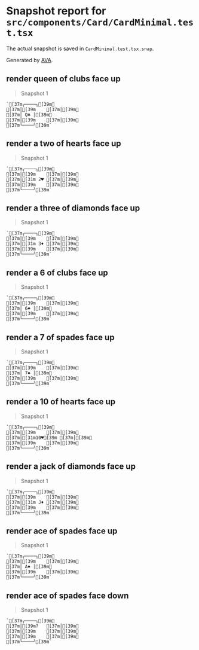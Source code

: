 # Snapshot report for `src/components/Card/CardMinimal.test.tsx`

The actual snapshot is saved in `CardMinimal.test.tsx.snap`.

Generated by [AVA](https://avajs.dev).

## render queen of clubs face up

> Snapshot 1

    `[37m╭────╮[39m␊
    [37m│[39m    [37m│[39m␊
    [37m│ Q♣ │[39m␊
    [37m│[39m    [37m│[39m␊
    [37m╰────╯[39m`

## render a two of hearts face up

> Snapshot 1

    `[37m╭────╮[39m␊
    [37m│[39m    [37m│[39m␊
    [37m│[31m 2♥ [37m│[39m␊
    [37m│[39m    [37m│[39m␊
    [37m╰────╯[39m`

## render a three of diamonds face up

> Snapshot 1

    `[37m╭────╮[39m␊
    [37m│[39m    [37m│[39m␊
    [37m│[31m 3♦ [37m│[39m␊
    [37m│[39m    [37m│[39m␊
    [37m╰────╯[39m`

## render a 6 of clubs face up

> Snapshot 1

    `[37m╭────╮[39m␊
    [37m│[39m    [37m│[39m␊
    [37m│ 6♣ │[39m␊
    [37m│[39m    [37m│[39m␊
    [37m╰────╯[39m`

## render a 7 of spades face up

> Snapshot 1

    `[37m╭────╮[39m␊
    [37m│[39m    [37m│[39m␊
    [37m│ 7♠ │[39m␊
    [37m│[39m    [37m│[39m␊
    [37m╰────╯[39m`

## render a 10 of hearts face up

> Snapshot 1

    `[37m╭────╮[39m␊
    [37m│[39m    [37m│[39m␊
    [37m│[31m10♥[39m [37m│[39m␊
    [37m│[39m    [37m│[39m␊
    [37m╰────╯[39m`

## render a jack of diamonds face up

> Snapshot 1

    `[37m╭────╮[39m␊
    [37m│[39m    [37m│[39m␊
    [37m│[31m J♦ [37m│[39m␊
    [37m│[39m    [37m│[39m␊
    [37m╰────╯[39m`

## render ace of spades face up

> Snapshot 1

    `[37m╭────╮[39m␊
    [37m│[39m    [37m│[39m␊
    [37m│ A♠ │[39m␊
    [37m│[39m    [37m│[39m␊
    [37m╰────╯[39m`

## render ace of spades face down

> Snapshot 1

    `[37m╭────╮[39m␊
    [37m│[39m?   [37m│[39m␊
    [37m│[39m    [37m│[39m␊
    [37m│[39m    [37m│[39m␊
    [37m╰────╯[39m`
